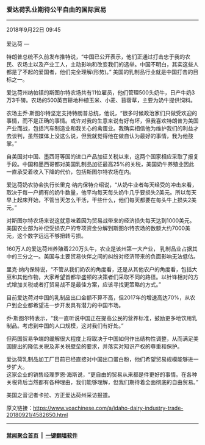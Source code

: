 ### 爱达荷乳业期待公平自由的国际贸易
------------------------

<div class="published">
 <span class="date" title="中国时间">
  <time datetime="2018-09-22T09:45:48+08:00">
   2018年9月22日 09:45
  </time>
 </span>
</div>
<br/>
<div class="wsw">
 <span class="dateline">
  爱达荷 —
 </span>
 <p>
  特朗普总统不久前发布推特说，“中国已公开表示，他们正通过打击忠于我的农民、农场主以及产业工人，主动影响和改变我们的选举。中国不明白，其实这些人都是了不起的爱国者，他们完全理解(形势)。” 美国的乳制品行业就是中国打击的目标之一。
 </p>
 <p>
  爱达荷州纳帕镇的斯图尔特农场共有11位雇员，他们管理500头奶牛，日产牛奶3万3千磅。农场的500英亩耕地种植玉米、小麦、苜蓿草，主要为奶牛提供饲料。
 </p>
 <p>
  农场主乔·斯图尔特坚定支持特朗普总统，他说，“很多时候政治家们只做受欢迎的事情，而不是正确的事情。或许对我的生意来说有好有坏，但我喜欢特朗普为美国产业而战，包括汽车制造业和我关心的禽蛋业。我确实相信他为维护我们的利益才去谈判，虽然媒体上没这么说，但我就觉得他在做自认为最好的事情，我为他鼓掌。”
 </p>
 <p>
  自美国对中国、墨西哥等国的进口产品加征关税以来，这两个国家相应采取了报复手段。中国和墨西哥都对美国乳制品加征最高25%的关税，美国奶牛养殖业因此一直承受着收入下降的代价，包括斯图尔特农场在内。
 </p>
 <p>
  爱达荷奶农协会执行长里克·纳内保特介绍说，“从奶牛业者每天经受的冲击来看，取决于每一户拥有的奶牛数量，他平均每天每头奶牛几乎要损失2美元。所以每天早上起床开始，不管当天怎么干活，干些什么，他们每天都要在每头牛上损失2美元。”
 </p>
 <p>
  对斯图尔特农场来说这就意味着因为贸易战带来的经济损失每天达到1000美元。美国农业部为补偿受损农户的专项资金分解到斯图尔特农场的数额大约7000美元，这个数字远远不够扭转亏损。
 </p>
 <p>
  160万人的爱达荷州养殖着220万头牛，农业是该州第一大产业， 乳制品业占据其中的三分之一。美国与主要贸易伙伴之间的纠纷对经济带来的负面影响无法低估。
 </p>
 <p>
  里克·纳内保特说，“不管从我们奶农的角度看，还是从其他农户的角度看，包括大豆和其他作物，大家希望首都华盛顿的决策者们采取不同的路径。以针锋相对的方式增加关税或者打贸易战不是最佳方案，应该寻找更策略的方式。”
 </p>
 <p>
  目前爱达荷对中国的乳制品出口金额不算不高，但2017年的增速高达70%，从农户到企业都希望进一步开发具有潜力的中国市场。
 </p>
 <p>
  乔·斯图尔特表示，“我一直听说中国正在提高公民的营养标准，鼓励更多地饮用乳制品。考虑到中国的人口规模，这对我们有好处。”
 </p>
 <p>
  但两国贸易争端的缓解很大程度上将取决于中国如何作出结构性调整，从而满足美国提出的降低关税及非关税壁垒的要求，并落实对知识产权的尊重和保护。
 </p>
 <p>
  爱达荷乳制品加工厂目前已经直接对中国出口蛋白粉，他们希望贸易规模能够进一步扩大。
  <br/>
  这家企业的销售经理罗恩·海斯说，“更自由的贸易从来都是件更好的事情。在各种关税背后当然都有各种理由，我们能够理解，但我们期待着全面彻底的自由贸易。”
 </p>
 <p>
  美国之音记者卡拉、方正爱达荷州采访报道。
 </p>
 <p>
 </p>
</div>

原文链接：https://www.voachinese.com/a/idaho-dairy-industry-trade-20180921/4582650.html


------------------------
#### [禁闻聚合首页](https://github.com/gfw-breaker/banned-news/blob/master/README.md) &nbsp;|&nbsp;  [一键翻墙软件](https://github.com/gfw-breaker/nogfw/blob/master/README.md)